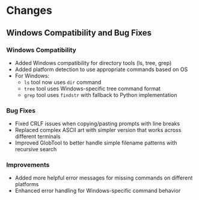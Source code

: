 # Changes

## Windows Compatibility and Bug Fixes

### Windows Compatibility
- Added Windows compatibility for directory tools (ls, tree, grep)
- Added platform detection to use appropriate commands based on OS
- For Windows:
  - `ls` tool now uses `dir` command
  - `tree` tool uses Windows-specific tree command format
  - `grep` tool uses `findstr` with fallback to Python implementation

### Bug Fixes
- Fixed CRLF issues when copying/pasting prompts with line breaks
- Replaced complex ASCII art with simpler version that works across different terminals
- Improved GlobTool to better handle simple filename patterns with recursive search

### Improvements
- Added more helpful error messages for missing commands on different platforms
- Enhanced error handling for Windows-specific command behavior